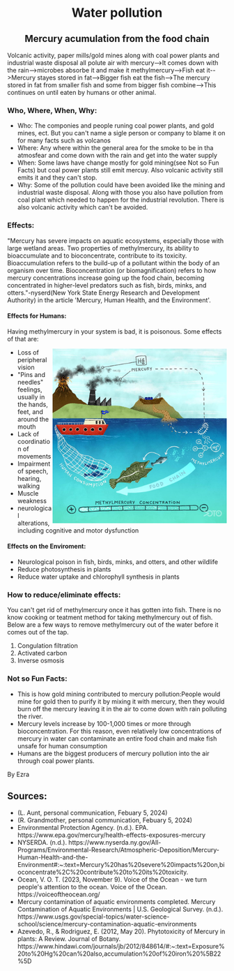 
<html lang="en">
<head>
    <meta charset="UTF-8">
    <meta name="viewport" content="width=device-width, initial-scale=1.0">
    <link rel="stylesheet" href="edit.css">
    <link rel="script" href="stuff.js">
</head>
<body>
    <h1 align="center" >Water pollution</h1>
    <h2 align="center" >Mercury acumulation from the food chain</h2>
    <p> Volcanic activity, paper mills/gold mines along with coal power plants and industrial waste disposal all polute air with mercury-->It comes down with the rain-->microbes absorbe it and make it methylmercury-->Fish eat it-->Mercury stayes stored in fat-->Bigger fish eat the fish-->The mercury stored in fat from smaller fish and some from bigger fish combine-->This continues on until eaten by humans or other animal.</p>
    <h3>Who, Where, When, Why:</h3>
    <ul>
        <li>Who: The componies and people runing coal power plants, and gold mines, ect. But you can't name a sigle person or company to blame it on for many facts such as volcanos</li>
        <li>Where: Any where within the general area for the smoke to be in tha atmosfear and come down with the rain and get into the water supply</li>
        <li>When: Some laws have change mostly for gold mining(see Not so Fun Facts) but coal power plants still emit mercuy. Also volcanic activity still emits it and they can't stop.</li>
        <li>Why: Some of the pollution could have been avoided like the mining and industrial waste disposal. Along with those you also have pollution from coal plant which needed to happen for the industrial revolution. There is also volcanic activity which can't be avoided.</li>
    </ul>
    <h3>Effects:</h3>
    <p>"Mercury has severe impacts on aquatic ecosystems, especially those with large wetland areas. Two properties of methylmercury, its ability to bioaccumulate and to bioconcentrate, contribute to its toxicity. Bioaccumulation refers to the build-up of a pollutant within the body of an organism over time. Bioconcentration (or biomagnification) refers to how mercury concentrations increase going up the food chain, becoming concentrated in higher-level predators such as fish, birds, minks, and otters."-nyserd(New York State Energy Research and Development Authority) in the article 'Mercury, Human Health, and the Environment'.</p>
    <h4>Effects for Humans:</h4>
    <p>Having methylmercury in your system is bad, it is poisonous. Some effects of that are:</p>
    <img align="right" src="01-Bioacumulation.jpeg" alt="Bioacumulation" style=" width:400px;height:400px;">
    <ul>
        <li>Loss of peripheral vision</li>
        <li>"Pins and needles" feelings, usually in the hands, feet, and around the mouth</li>
        <li>Lack of coordination of movements</li>
        <li>Impairment of speech, hearing, walking</li>
        <li>Muscle weakness</li>
        <li>neurological alterations, including cognitive and motor dysfunction</li>
    </ul>
    <h4>Effects on the Enviroment:</h4>
    <ul>
        <li>Neurological poison in fish, birds, minks, and otters, and other wildlife</li>
        <li>Reduce photosynthesis in plants</li>
        <li>Reduce water uptake and chlorophyll synthesis in plants</li>
    </ul>
    <h3>How to reduce/eliminate effects:</h3>
    <p>You can't get rid of methylmercury once it has gotten into fish. There is no know cooking or teatment method for taking methylmercury out of fish. Below are a few ways to remove methylmercury out of the water before it comes out of the tap.</p>
    <ol>
        <li>Congulation filtration</li>
        <li>Activated carbon</li>
        <li>Inverse osmosis</li>
    </ol>
    <h3>Not so Fun Facts:</h3>
    <ul>
        <li>This is how gold mining contributed to mercury pollution:People would mine for gold then to purify it by mixing it with mercury, then they would burn off the mercury leaving it in the air to come down with rain polluting the river.</li>
        <li>Mercury levels increase by 100-1,000 times or more through bioconcentration. For this reason, even relatively low concentrations of mercury in water can contaminate an entire food chain and make fish unsafe for human consumption</li>
        <li>Humans are the biggest producers of mercury pollution into the air through coal power plants.</li>
    </ul>
    <p>By Ezra</p>
    <h2>Sources:</h2>
    <ul>
        <li id='text'>(L. Aunt, personal communication, Febuary 5, 2024)</li>
        <li id='text'>(R. Grandmother, personal communication, Febuary 5, 2024)</li>
        <li id='text'>Environmental Protection Agency. (n.d.). EPA. https://www.epa.gov/mercury/health-effects-exposures-mercury</li>
        <li id='text'>NYSERDA. (n.d.). https://www.nyserda.ny.gov/All-Programs/Environmental-Research/Atmospheric-Deposition/Mercury-Human-Health-and-the-Environment#:~:text=Mercury%20has%20severe%20impacts%20on,bioconcentrate%2C%20contribute%20to%20its%20toxicity. </li>
        <li id='text'>Ocean, V. O. T. (2023, November 9). Voice of the Ocean - we turn people's attention to the ocean. Voice of the Ocean. https://voiceoftheocean.org/</li>
        <li id='text'>Mercury contamination of aquatic environments completed. Mercury Contamination of Aquatic Environments | U.S. Geological Survey. (n.d.). https://www.usgs.gov/special-topics/water-science-school/science/mercury-contamination-aquatic-environments</li>
        <li id='text'>Azevedo, R., & Rodriguez, E. (2012, May 20). Phytotoxicity of Mercury in plants: A Review. Journal of Botany. https://www.hindawi.com/journals/jb/2012/848614/#:~:text=Exposure%20to%20Hg%20can%20also,accumulation%20of%20iron%20%5B22%5D</li>
    </ul>
</body>
</html>
